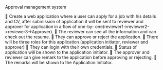 Approval management system




 Create a web application where a user can apply for a job with his
details and CV, after submission of application it will be sent to
reviewer and approver for application in a flow of one-by-
one(reviewer1-&gt;reviewer2-&gt;reviewer3-&gt;Approver).
 The reviewer can see all the information and can check out the
resume.
 They can approve or reject the application.
 There will be three roles for this application (application initiator,
reviewer and approver)
 They can login with their own credentials.
 Status of application will be shown to the application initiator.
 The approver and reviewer can give remark to the application
before approving or rejecting.
 The remarks will be shown to the Application Initiator.
